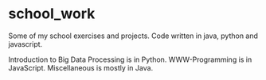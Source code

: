 # school_work
Some of my school exercises and projects. Code written in java, python and javascript.

Introduction to Big Data Processing is in Python.
WWW-Programming is in JavaScript.
Miscellaneous is mostly in Java.
